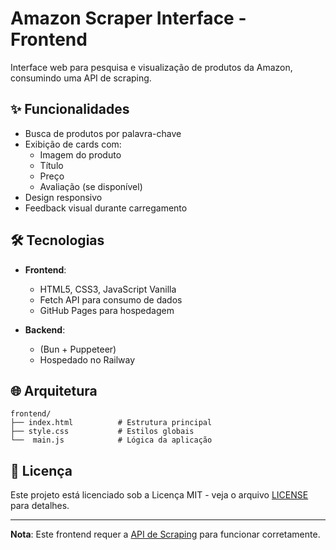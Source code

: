 # Amazon Scraper Interface - Frontend

Interface web para pesquisa e visualização de produtos da Amazon, consumindo uma API de scraping.


## ✨ Funcionalidades

- Busca de produtos por palavra-chave
- Exibição de cards com:
  - Imagem do produto
  - Título
  - Preço
  - Avaliação (se disponível)
- Design responsivo
- Feedback visual durante carregamento

## 🛠️ Tecnologias

- **Frontend**:
  - HTML5, CSS3, JavaScript Vanilla
  - Fetch API para consumo de dados
  - GitHub Pages para hospedagem

- **Backend**:
  - (Bun + Puppeteer)
  - Hospedado no Railway


## 🌐 Arquitetura

```
frontend/
├── index.html          # Estrutura principal
├── style.css           # Estilos globais
└──  main.js            # Lógica da aplicação           
```

## 📄 Licença

Este projeto está licenciado sob a Licença MIT - veja o arquivo [LICENSE](LICENSE) para detalhes.

---

**Nota**: Este frontend requer a [API de Scraping]([https://amazon-scraper-production-9ec4.up.railway.app/]) para funcionar corretamente.

